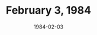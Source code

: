 ---
layout: episode
title: February 3, 1984
date: 1984-02-03
recording_status: none
private_reel: Possibly Mick Jagger
videos:
notes: Keith Richards mentions Mick Jagger having done an interview on an episode weeks before.  This would have to have been on either the 2/3 or 2/10 episode.  A low quality recording of the interview exists.
index_notes: Episode details unknown
---